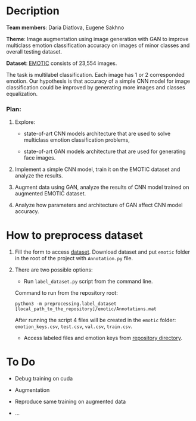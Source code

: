 # Decription

__Team members__: Daria Diatlova, Eugene Sakhno

__Theme__: Image augmentation using image generation with GAN to improve multiclass emotion classification accuracy on images of minor classes and overall testing dataset.

__Dataset__: [EMOTIC](https://github.com/rkosti/emotic) consists of 23,554 images. 

The task is multilabel classification. Each image has 1 or 2 corresponded emotion. Our hypothesis is that accuracy of a simple CNN model for image classification could be improved by generating more images and classes equalization.

### Plan: 

1. Explore:

	- state-of-art CNN models architecture that are used to solve multiclass emotion classification problems,

	- state-of-art GAN models architecture that are used for generating face images.

2. Implement a simple CNN model, train it on the EMOTIC dataset and analyze the results.

3. Augment data using GAN, analyze the results of CNN model trained on augmented EMOTIC dataset. 

4. Analyze how parameters and architecture of GAN affect CNN model accuracy. 


# How to preprocess dataset

1. Fill the form to access [dataset](https://docs.google.com/forms/d/e/1FAIpQLScXwxhEZu7RpHwgiRqVfb09GzHSSyIm64hJQMgHSLm75ltsFQ/viewform). 
   Download dataset and put `emotic` folder in the root of the project with `Annotation.py` file.
   
2. There are two possible options:

   -  Run `label_dataset.py` script from the command line.

   Command to run from the repository root: 
   
   `python3 -m preprocessing.label_dataset [local_path_to_the_repository]/emotic/Annotations.mat`

	After running the script 4 files will be created in the `emotic` folder: `emotion_keys.csv`, `test.csv`, `val.csv`, `train.csv`.

   - Access labeled files and emotion keys from [repository directory](https://github.com/eugenemfu/DL-project/tree/main/labels).
	
# To Do

- Debug training on cuda

- Augmentation

- Reproduce same training on augmented data

- ...
